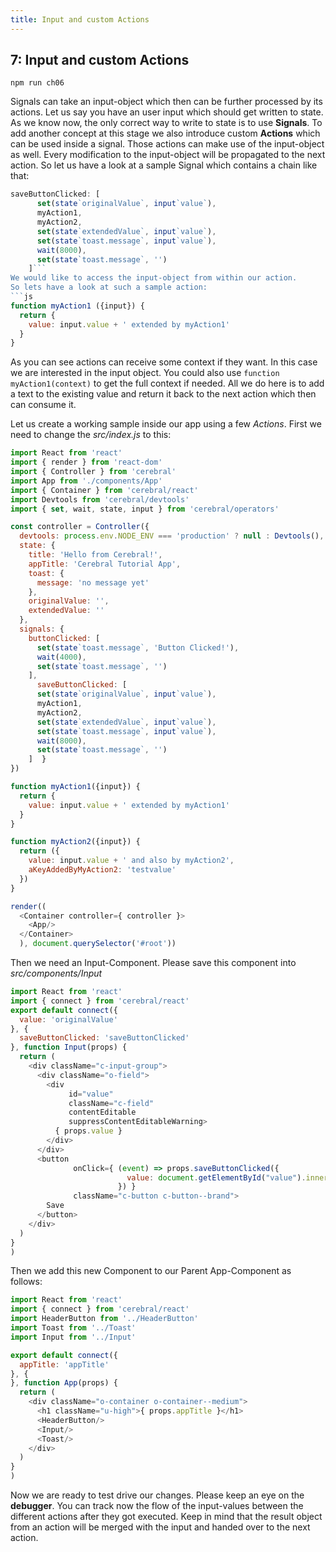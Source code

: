 ```yaml
---
title: Input and custom Actions 
---
```


## 7: Input and custom Actions 

`npm run ch06`

Signals can take an input-object which then can be further processed by its actions.
Let us say you have an user input which should get written to state.
As we know now, the only correct way to write to state is to use **Signals**.
To add another concept at this stage we also introduce custom **Actions** which can be used inside a signal. Those actions can make use of the input-object as well. Every modification to the input-object will be propagated to the next action.
So let us have a look at a sample Signal which contains a chain like that:
```js
saveButtonClicked: [
      set(state`originalValue`, input`value`),
      myAction1,
      myAction2,
      set(state`extendedValue`, input`value`),
      set(state`toast.message`, input`value`),
      wait(8000),
      set(state`toast.message`, '')
    ]```
We would like to access the input-object from within our action.
So lets have a look at such a sample action:
```js
function myAction1 ({input}) {
  return {
    value: input.value + ' extended by myAction1'
  }
}
```
As you can see actions can receive some context if they want. In this case we are interested in the input object. You could also use ```function myAction1(context)``` to get the full context if needed.
All we do here is to add a text to the existing value and return it back to the next action which then can consume it.

Let us create a working sample inside our app using a few *Actions*. First we need to change the *src/index.js* to this:

```js
import React from 'react'
import { render } from 'react-dom'
import { Controller } from 'cerebral'
import App from './components/App'
import { Container } from 'cerebral/react'
import Devtools from 'cerebral/devtools'
import { set, wait, state, input } from 'cerebral/operators'

const controller = Controller({
  devtools: process.env.NODE_ENV === 'production' ? null : Devtools(),
  state: {
    title: 'Hello from Cerebral!',
    appTitle: 'Cerebral Tutorial App',
    toast: {
      message: 'no message yet'
    },
    originalValue: '',
    extendedValue: ''
  },
  signals: {
    buttonClicked: [
      set(state`toast.message`, 'Button Clicked!'),
      wait(4000),
      set(state`toast.message`, '')
    ],
      saveButtonClicked: [
      set(state`originalValue`, input`value`),
      myAction1,
      myAction2,
      set(state`extendedValue`, input`value`),
      set(state`toast.message`, input`value`),
      wait(8000),
      set(state`toast.message`, '')
    ]  }
})

function myAction1({input}) {
  return {
    value: input.value + ' extended by myAction1'
  }
}

function myAction2({input}) {
  return ({
    value: input.value + ' and also by myAction2',
    aKeyAddedByMyAction2: 'testvalue'
  })
}

render((
  <Container controller={ controller }>
    <App/>
  </Container>
  ), document.querySelector('#root'))
```

Then we need an Input-Component. Please save this component into *src/components/Input*

```js
import React from 'react'
import { connect } from 'cerebral/react'
export default connect({
  value: 'originalValue'
}, {
  saveButtonClicked: 'saveButtonClicked'
}, function Input(props) {
  return (
    <div className="c-input-group">
      <div className="o-field">
        <div
             id="value"
             className="c-field"
             contentEditable
             suppressContentEditableWarning>
          { props.value }
        </div>
      </div>
      <button
              onClick={ (event) => props.saveButtonClicked({
                          value: document.getElementById("value").innerText
                        }) }
              className="c-button c-button--brand">
        Save
      </button>
    </div>
  )
}
)
```

Then we add this new Component to our Parent App-Component as follows:
```js
import React from 'react'
import { connect } from 'cerebral/react'
import HeaderButton from '../HeaderButton'
import Toast from '../Toast'
import Input from '../Input'

export default connect({
  appTitle: 'appTitle'
}, {
}, function App(props) {
  return (
    <div className="o-container o-container--medium">
      <h1 className="u-high">{ props.appTitle }</h1>
      <HeaderButton/>
      <Input/>
      <Toast/>
    </div>
  )
}
)
```
Now we are ready to test drive our changes. Please keep an eye on the **debugger**. You can track now the flow of the input-values between the different actions after they got executed. Keep in mind that the result object from an action will be merged with the input and handed over to the next action.



